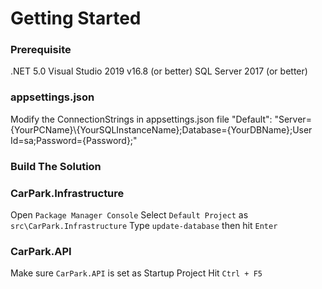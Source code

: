 # Getting Started

### Prerequisite

.NET 5.0
Visual Studio 2019 v16.8 (or better)
SQL Server 2017 (or better)

### appsettings.json

Modify the ConnectionStrings in appsettings.json file
"Default": "Server={YourPCName}\\{YourSQLInstanceName};Database={YourDBName};User Id=sa;Password={Password};"

### Build The Solution

### CarPark.Infrastructure

Open `Package Manager Console`
Select `Default Project` as `src\CarPark.Infrastructure` 
Type `update-database` then hit `Enter`

### CarPark.API

Make sure `CarPark.API` is set as Startup Project
Hit `Ctrl + F5`